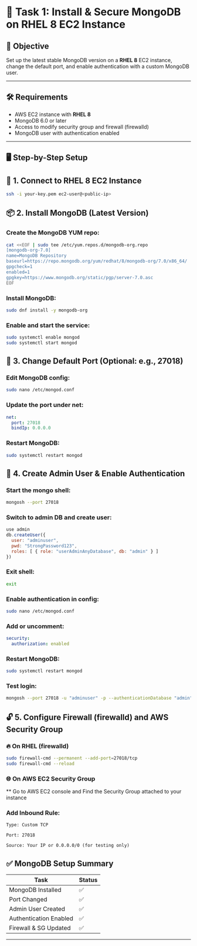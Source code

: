 # 🧩 Task 1: Install & Secure MongoDB on RHEL 8 EC2 Instance

## 📌 Objective

Set up the latest stable MongoDB version on a **RHEL 8** EC2 instance, change the default port, and enable authentication with a custom MongoDB user.

---

## 🛠️ Requirements

- AWS EC2 instance with **RHEL 8**
- MongoDB 6.0 or later
- Access to modify security group and firewall (firewalld)
- MongoDB user with authentication enabled

---

## 🖥️ Step-by-Step Setup

## 🔹 1. Connect to RHEL 8 EC2 Instance

```bash
ssh -i your-key.pem ec2-user@<public-ip>
```

##  📦 2. Install MongoDB (Latest Version)

###  Create the MongoDB YUM repo:

```bash
cat <<EOF | sudo tee /etc/yum.repos.d/mongodb-org.repo
[mongodb-org-7.0]
name=MongoDB Repository
baseurl=https://repo.mongodb.org/yum/redhat/8/mongodb-org/7.0/x86_64/
gpgcheck=1
enabled=1
gpgkey=https://www.mongodb.org/static/pgp/server-7.0.asc
EOF
```

###  Install MongoDB:

```bash
sudo dnf install -y mongodb-org
```

###  Enable and start the service:

```bash
sudo systemctl enable mongod
sudo systemctl start mongod
```

##  🔧 3. Change Default Port (Optional: e.g., 27018)
### Edit MongoDB config:

```bash
sudo nano /etc/mongod.conf
```

###  Update the port under net:

```yaml
net:
  port: 27018
  bindIp: 0.0.0.0
```

###  Restart MongoDB:

```bash
sudo systemctl restart mongod
```

##  🧱 4. Create Admin User & Enable Authentication
###  Start the mongo shell:

```bash
mongosh --port 27018
```

###  Switch to admin DB and create user:

```javascript
use admin
db.createUser({
  user: "adminuser",
  pwd: "StrongPassword123",
  roles: [ { role: "userAdminAnyDatabase", db: "admin" } ]
})
```

###  Exit shell:

```bash
exit
```

###  Enable authentication in config:

```bash
sudo nano /etc/mongod.conf
```

###  Add or uncomment:

```yaml
security:
  authorization: enabled
```

###  Restart MongoDB:

```bash
sudo systemctl restart mongod
```

###  Test login:

```bash
mongosh --port 27018 -u "adminuser" -p --authenticationDatabase "admin"
```

##  🔓 5. Configure Firewall (firewalld) and AWS Security Group
###  🔥 On RHEL (firewalld)

```bash
sudo firewall-cmd --permanent --add-port=27018/tcp
sudo firewall-cmd --reload
```

###  🌐 On AWS EC2 Security Group
**  Go to AWS EC2 console and Find the Security Group attached to your instance

###  Add Inbound Rule:
```
Type: Custom TCP

Port: 27018

Source: Your IP or 0.0.0.0/0 (for testing only)
```

##  ✅ MongoDB Setup Summary

| Task                        | Status |
|-----------------------------|--------|
| MongoDB Installed           | ✅     |
| Port Changed                | ✅     |
| Admin User Created          | ✅     |
| Authentication Enabled      | ✅     |
| Firewall & SG Updated       | ✅     |


----------------------------------------------------------

